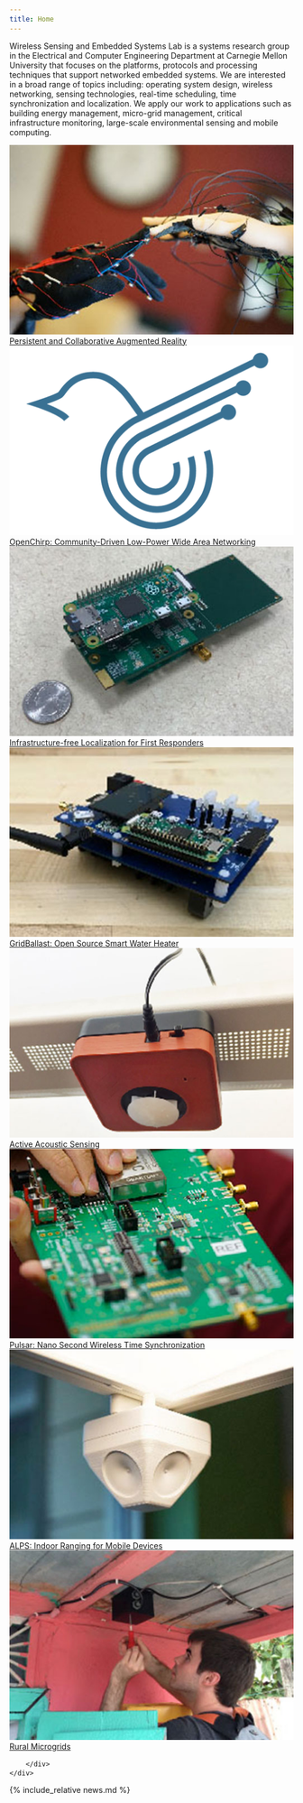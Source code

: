 ```yaml
---
title: Home
---
```



<div class="container mb-4">
    <div class="row">
        <div class="col">
            <p>
                Wireless Sensing and Embedded Systems Lab is a systems research group in the Electrical and Computer
                Engineering Department at Carnegie Mellon University that focuses on the platforms, protocols and
                processing techniques that support networked embedded systems. We are interested in a broad range of
                topics including: operating system design, wireless networking, sensing technologies, real-time
                scheduling, time synchronization and localization. We apply our work to applications such as building
                energy management, micro-grid management, critical infrastructure monitoring, large-scale environmental
                sensing and mobile computing.
            </p>
        </div>
    </div>
</div>
<div class="container">
    <div class="row">
        <div class="col-md">
            <div class="project-item boxed">
                <a href="">
                    <img src="/img/projects/ar.jpg"/>
                    <div class="project-title">
                        Persistent and Collaborative Augmented Reality
                    </div>
                </a>
            </div>
        </div>
        <div class="col-md">
            <div class="project-item boxed">
                <a href="">
                    <img src="/img/projects/oc.png"/>
                    <div class="project-title">
                        OpenChirp: Community-Driven Low-Power Wide Area Networking
                    </div>
                </a>
            </div>
        </div>
        <div class="col-md">
            <div class="project-item boxed">
                <a href="">
                    <img src="/img/projects/fr-localization.jpg"/>
                    <div class="project-title">
                        Infrastructure-free Localization for First Responders
                    </div>
                </a>
            </div>
        </div>
    </div>
    <div class="row">
        <div class="col-md">
            <div class="project-item boxed">
                <a href="">
                    <img src="/img/projects/gridballast.jpg"/>
                    <div class="project-title">
                        GridBallast: Open Source Smart Water Heater
                    </div>
                </a>
            </div>
        </div>
        <div class="col-md">
            <div class="project-item boxed">
                <a href="">
                    <img src="/img/projects/acoustic.jpg"/>
                    <div class="project-title">
                        Active Acoustic Sensing
                    </div>
                </a>
            </div>
        </div>
        <div class="col-md">
            <div class="project-item boxed">
                <a href="">
                    <img src="/img/projects/pulsar.jpg"/>
                    <div class="project-title">
                        Pulsar: Nano Second Wireless Time Synchronization
                    </div>
                </a>
            </div>
        </div>
    </div>
    <div class="row">
        <div class="col-md">
            <div class="project-item boxed">
                <a href="">
                    <img src="/img/projects/alps.jpg"/>
                    <div class="project-title">
                        ALPS: Indoor Ranging for Mobile Devices
                    </div>
                </a>
            </div>
        </div>
        <div class="col-md">
            <div class="project-item boxed">
                <a href="">
                    <img src="/img/projects/microgrids.jpg"/>
                    <div class="project-title">
                        Rural Microgrids
                    </div>
                </a>
            </div>
        </div>
        <div class="col-md">

        </div>
    </div>
</div>
<div class="container">
    <div class="row">
        <div class="col" markdown="1" id="news-container">{% include_relative news.md %}
</div>
    </div>
</div>
